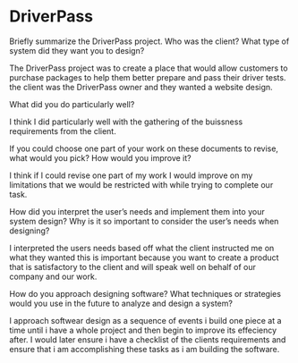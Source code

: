 # DriverPass


Briefly summarize the DriverPass project. Who was the client? What type of system did they want you to design?

The DriverPass project was to create a place that would allow customers to purchase packages to help them better prepare and pass their driver tests. the client was the DriverPass owner and they wanted a website design. 

What did you do particularly well?

I think I did particularly well with the gathering of the buissness requirements from the client.

If you could choose one part of your work on these documents to revise, what would you pick? How would you improve it?

I think if I could revise one part of my work I would improve on my limitations that we would be restricted with while trying to complete our task.

How did you interpret the user’s needs and implement them into your system design? Why is it so important to consider the user’s needs when designing?

I interpreted the users needs based off what the client instructed me on what they wanted this is important because you want to create a product that is satisfactory to the client and will speak well on behalf of our company and our work.

How do you approach designing software? What techniques or strategies would you use in the future to analyze and design a system?

I approach softwear design as a sequence of events i build one piece at a time until i have a whole project and then begin to improve its effeciency after. I would later ensure i have a checklist of the clients requirements and ensure that i am accomplishing these tasks as i am building the software. 
